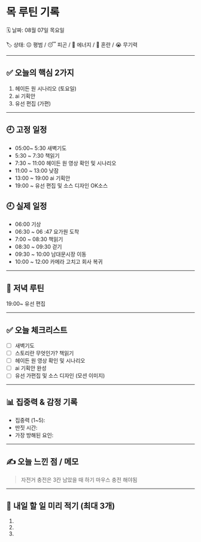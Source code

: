 # 목 루틴 기록

🗓 날짜: 08월 07일 목요일

🏷 상태: 😐 평범 / 😴 피곤 / 💪 에너지 / 🤯 혼란 / 😭 무기력

---

## ✅ 오늘의 핵심 2가지
1. 헤이든 원 시나리오 (토요일)
2. ai 기획안
3. 유선 편집 (가편)

---

## 🕘 고정 일정
- 05:00~ 5:30 새벽기도
- 5:30 ~ 7:30 책읽기
- 7:30 ~ 11:00 헤이든 원 영상 확인 및 시나리오
- 11:00 ~ 13:00 낮잠
- 13:00 ~ 19:00 ai 기획안
- 19:00 ~       유선 편집 및 소스 디자인 OK소스

## 🕘 실제 일정
- 06:00 기상
- 06:30 ~ 06 :47 요가원 도착
- 7:00 ~ 08:30 책읽기 
- 08:30 ~ 09:30 걷기 
- 09:30 ~ 10:00 남대문시장 이동
- 10:00 ~ 12:00 카메라 고치고 회사 복귀

---

## 🌙 저녁 루틴
19:00~ 유선 편집

---

## ✅ 오늘 체크리스트
- [ ] 새벽기도
- [ ] 스토리란 무엇인가? 책읽기
- [ ] 헤이든 원 영상 확인 및 시나리오
- [ ] ai 기획안 완성
- [ ] 유선 가편집 및 소스 디자인 (모션 이미지)

---

## 📊 집중력 & 감정 기록
- 집중력 (1~5): 
- 딴짓 시간: 
- 가장 방해된 요인: 

---

## ✍️ 오늘 느낀 점 / 메모

> 자전거 충전은 3칸 남았을 때 하기 
마우스 충전 해야됨 

---

## 📌 내일 할 일 미리 적기 (최대 3개)
1. 
2. 
3. 
